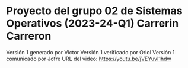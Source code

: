 # Proyecto del grupo 02 de Sistemas Operativos (2023-24-Q1) Carrerin Carreron
 
Versión 1 generado por Victor Versión 1 verificado por Oriol Versión 1 comunicado por Jofre URL del video: https://youtu.be/jVEYuvI1hdw
